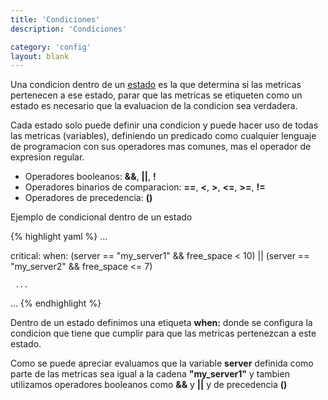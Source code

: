 ```yaml
---
title: 'Condiciones'
description: 'Condiciones'

category: 'config'
layout: blank
---
```


Una condicion dentro de un [estado](#/states/) es la que determina si las metricas pertenecen a ese estado,
parar que las metricas se etiqueten como un estado es necesario que la evaluacion de la condicion sea  verdadera.

Cada estado solo puede definir una condicion y puede hacer uso de todas las metricas (variables), definiendo un predicado
como cualquier lenguaje de programacion con sus operadores mas comunes, mas el operador de expresion regular.

* Operadores booleanos: **&&**, **\|\|**, **!**
* Operadores binarios de comparacion: **==**, **<**, **>**, **<=**, **>=**, **!=**
* Operadores de precedencia: **()**

Ejemplo de condicional dentro de un estado

{% highlight yaml %}
...

critical:
     when: (server == "my_server1" && free_space < 10) ||
           (server == "my_server2" && free_space <= 7)

     ...
...
{% endhighlight %}

Dentro de un estado definimos una etiqueta **when:** donde se configura la condicion que tiene que cumplir para que
las metricas pertenezcan a este estado.

Como se puede apreciar evaluamos que la variable **server** definida como parte de las metricas sea igual a la cadena
**"my_server1"** y tambien utilizamos operadores booleanos como **&&** y **\|\|** y de precedencia **()**
